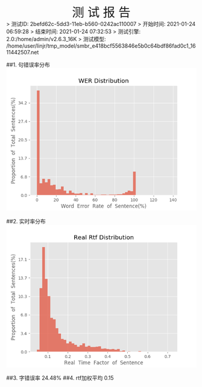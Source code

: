 <center><font size=6>测 试 报 告</font></center>
>	测试ID: 2befd62c-5dd3-11eb-b560-0242ac110007
>	开始时间: 2021-01-24 06:59:28
>	结束时间: 2021-01-24 07:32:53
>	测试引擎: 2.0:/home/admin/v2.6.3_16K
>	测试模型: /home/user/linjr/tmp_model/smbr_e418bcf5563846e5b0c64bdf86fad0c1_1611442507.net

##1. 句错误率分布
![wer_distribution](./Wer_Distribution.png)

##2. 实时率分布
![read_rtf_distribution](./Real_Rtf_Distribution.png)

##3. 字错误率
24.48%
##4. rtf加权平均
0.15

